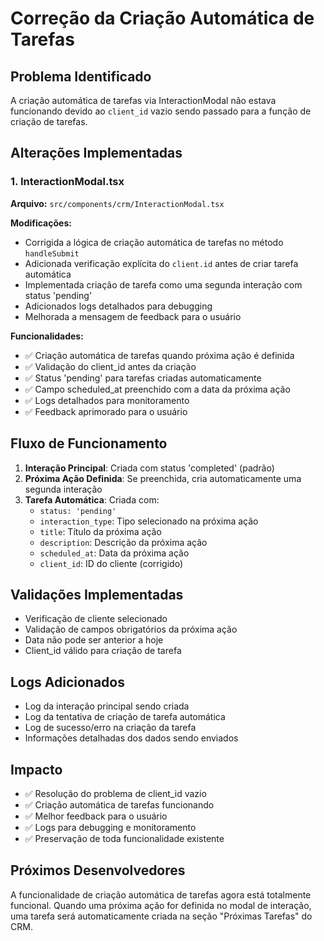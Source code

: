 
# Correção da Criação Automática de Tarefas

## Problema Identificado
A criação automática de tarefas via InteractionModal não estava funcionando devido ao `client_id` vazio sendo passado para a função de criação de tarefas.

## Alterações Implementadas

### 1. InteractionModal.tsx
**Arquivo:** `src/components/crm/InteractionModal.tsx`

**Modificações:**
- Corrigida a lógica de criação automática de tarefas no método `handleSubmit`
- Adicionada verificação explícita do `client.id` antes de criar tarefa automática
- Implementada criação de tarefa como uma segunda interação com status 'pending'
- Adicionados logs detalhados para debugging
- Melhorada a mensagem de feedback para o usuário

**Funcionalidades:**
- ✅ Criação automática de tarefas quando próxima ação é definida
- ✅ Validação do client_id antes da criação
- ✅ Status 'pending' para tarefas criadas automaticamente
- ✅ Campo scheduled_at preenchido com a data da próxima ação
- ✅ Logs detalhados para monitoramento
- ✅ Feedback aprimorado para o usuário

## Fluxo de Funcionamento

1. **Interação Principal**: Criada com status 'completed' (padrão)
2. **Próxima Ação Definida**: Se preenchida, cria automaticamente uma segunda interação
3. **Tarefa Automática**: Criada com:
   - `status: 'pending'`
   - `interaction_type`: Tipo selecionado na próxima ação
   - `title`: Título da próxima ação
   - `description`: Descrição da próxima ação
   - `scheduled_at`: Data da próxima ação
   - `client_id`: ID do cliente (corrigido)

## Validações Implementadas

- Verificação de cliente selecionado
- Validação de campos obrigatórios da próxima ação
- Data não pode ser anterior a hoje
- Client_id válido para criação de tarefa

## Logs Adicionados

- Log da interação principal sendo criada
- Log da tentativa de criação de tarefa automática
- Log de sucesso/erro na criação da tarefa
- Informações detalhadas dos dados sendo enviados

## Impacto

- ✅ Resolução do problema de client_id vazio
- ✅ Criação automática de tarefas funcionando
- ✅ Melhor feedback para o usuário
- ✅ Logs para debugging e monitoramento
- ✅ Preservação de toda funcionalidade existente

## Próximos Desenvolvedores

A funcionalidade de criação automática de tarefas agora está totalmente funcional. Quando uma próxima ação for definida no modal de interação, uma tarefa será automaticamente criada na seção "Próximas Tarefas" do CRM.
